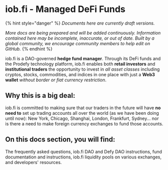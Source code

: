 # iob.fi - Managed DeFi Funds

{% hint style="danger" %}
_Documents here are currently draft versions._ 

_More docs are being prepared and will be added continuously. Information contained here may be incomplete, inaccurate, or out of date. Built by a global community, we encourage community members to help edit on GitHub._
{% endhint %}

iob.fi is a DAO-governed **hedge fund manager**. Through its DeFi funds and the Prodefy technology platform, iob.fi enables both **retail investors** and **institutional traders** the opportunity to invest in _all asset classes_ including cryptos, stocks, commodities, and indices in one place with just a **Web3 wallet** _without border or fiat currency restriction_. 

## Why this is a big deal:

iob.fi is committed to making sure that our traders in the future will have **no need to** set up trading accounts all over the world \(as we have been doing until now\): New York, Chicago, Shanghai, London, Frankfurt, Sydney... nor is there a need to make foreign currency exchanges to fund those accounts. 

## On this docs section, you will find:

The frequently asked questions, iob.fi DAO and Defy DAO instructions, fund documentation and instructions, iob.fi liquidity pools on various exchanges, and developers' resources. 



